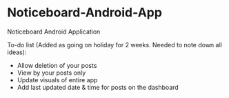 # Noticeboard-Android-App
Noticeboard Android Application

To-do list (Added as going on holiday for 2 weeks. Needed to note down all ideas):
 - Allow deletion of your posts
 - View by your posts only 
 - Update visuals of entire app
 - Add last updated date & time for posts on the dashboard
